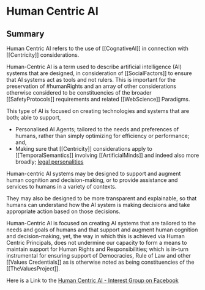 # Human Centric AI

## Summary

Human Centric AI refers to the use of [[CognativeAI]] in connection with [[Centricity]] considerations.  

Human-Centric AI is a term used to describe artificial intelligence (AI) systems that are designed, in consideration of [[SocialFactors]] to ensure that AI systems act as tools and not rulers.  This is important for the preservation of #humanRights and an array of other considerations otherwise considered to be constituencies of the broader [[SafetyProtocols]] requirements and related [[WebScience]] Paradigms. 

This type of AI is focused on creating technologies and systems that are both; able to support,
- Personalised AI Agents; tailored to the needs and preferences of humans, rather than simply optimizing for efficiency or performance; and,
- Making sure that [[Centricity]] considerations apply to [[TemporalSemantics]] involving [[ArtificialMinds]] and indeed also more broadly; [legal personalities](https://en.wikipedia.org/wiki/Legal_person) 

Human-centric AI systems may be designed to support and augment human cognition and decision-making, or to provide assistance and services to humans in a variety of contexts. 

They may also be designed to be more transparent and explainable, so that humans can understand how the AI system is making decisions and take appropriate action based on those decisions.

Human-Centric AI is focused on creating AI systems that are tailored to the needs and goals of humans and that support and augment human cognition and decision-making, yet, the way in which this is achieved via Human Centric Principals, does not undermine our capacity to form a means to maintain support for Human Rights and Responsibilities; which is in-turn instrumental for ensuring support of Democracies, Rule of Law and other [[Values Credentials]] as is otherwise noted as being constituencies of the [[TheValuesProject]].

Here is a Link to the [Human Centric AI - Interest Group on Facebook](https://www.facebook.com/groups/1137273419765842)
